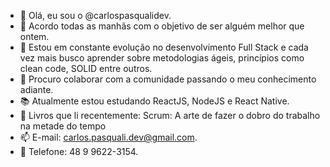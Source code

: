 - 👋 Olá, eu sou o @carlospasqualidev.
- 👀 Acordo todas as manhãs com o objetivo de ser alguém melhor que ontem.
- 🌱 Estou em constante evolução no desenvolvimento Full Stack e cada vez mais busco aprender sobre metodologias ágeis, princípios como clean code, SOLID entre outros.
- 💞 ️Procuro colaborar com a comunidade passando o meu conhecimento adiante.
- 📚 Atualmente estou estudando ReactJS, NodeJS e React Native.
- 📕 Livros que li recentemente: Scrum: A arte de fazer o dobro do trabalho na metade do tempo
- 📫 E-mail: carlos.pasquali.dev@gmail.com.
- 📱 Telefone: 48 9 9622-3154.



<!---
carlospasqualidev/carlospasqualidev is a ✨ special ✨ repository because its `README.md` (this file) appears on your GitHub profile.
You can click the Preview link to take a look at your changes.
--->
